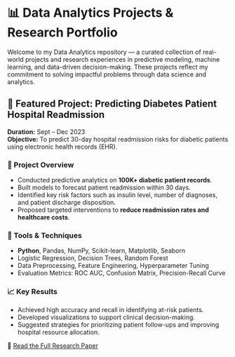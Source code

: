 # 📊 Data Analytics Projects & Research Portfolio

Welcome to my Data Analytics repository — a curated collection of real-world projects and research experiences in predictive modeling, machine learning, and data-driven decision-making. These projects reflect my commitment to solving impactful problems through data science and analytics.

## 🚀 Featured Project: Predicting Diabetes Patient Hospital Readmission

**Duration:** Sept – Dec 2023  
**Objective:** To predict 30-day hospital readmission risks for diabetic patients using electronic health records (EHR).

### 📌 Project Overview
- Conducted predictive analytics on **100K+ diabetic patient records**.
- Built models to forecast patient readmission within 30 days.
- Identified key risk factors such as insulin level, number of diagnoses, and patient discharge disposition.
- Proposed targeted interventions to **reduce readmission rates and healthcare costs**.

### 🧠 Tools & Techniques
- **Python**, Pandas, NumPy, Scikit-learn, Matplotlib, Seaborn
- Logistic Regression, Decision Trees, Random Forest
- Data Preprocessing, Feature Engineering, Hyperparameter Tuning
- Evaluation Metrics: ROC AUC, Confusion Matrix, Precision-Recall Curve

### 📈 Key Results
- Achieved high accuracy and recall in identifying at-risk patients.
- Developed visualizations to support clinical decision-making.
- Suggested strategies for prioritizing patient follow-ups and improving hospital resource allocation.

📄 [Read the Full Research Paper](https://drive.google.com/file/d/1zGvX0JQ6QPuZ5i-CK2JmzzbW4pmjWmtQ/view?usp=sharing)

